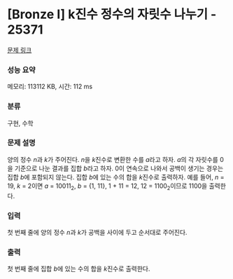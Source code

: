 # [Bronze I] k진수 정수의 자릿수 나누기 - 25371 

[문제 링크](https://www.acmicpc.net/problem/25371) 

### 성능 요약

메모리: 113112 KB, 시간: 112 ms

### 분류

구현, 수학

### 문제 설명

<p>양의 정수 <em>n</em>과 <em>k</em>가 주어진다. <em>n</em>을 <em>k</em>진수로 변환한 수를 <em>a</em>라고 하자. <em>a</em>의 각 자릿수를 0을 기준으로 나눈 결과를 집합 <em>b</em>라고 하자. 0이 연속으로 나와서 공백이 생기는 경우는 집합 <em>b</em>에 포함되지 않는다. 집합 <em>b</em>에 있는 수의 합을 <em>k</em>진수로 출력하자. 예를 들어, <em>n</em> = 19, <em>k</em> = 2이면 <em>a</em> = 10011<sub>2</sub>, <em>b</em> = {1, 11}, 1 + 11 = 12, 12 = 1100<sub>2</sub>이므로 1100을 출력한다.</p>

### 입력 

 <p>첫 번째 줄에 양의 정수 <em>n</em>과 <em>k</em>가 공백을 사이에 두고 순서대로 주어진다.</p>

### 출력 

 <p>첫 번째 줄에 집합 <em>b</em>에 있는 수의 합을 <em>k</em>진수로 출력한다.</p>

